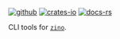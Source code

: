 [![github]](https://github.com/photino/zino)
[![crates-io]](https://crates.io/crates/zino-cli)
[![docs-rs]](https://docs.rs/zino-cli)

[github]: https://img.shields.io/badge/github-8da0cb?labelColor=555555&logo=github
[crates-io]: https://img.shields.io/badge/crates.io-fc8d62?labelColor=555555&logo=rust
[docs-rs]: https://img.shields.io/badge/docs.rs-66c2a5?labelColor=555555&logo=docs.rs

CLI tools for [`zino`].

[`zino`]: https://github.com/photino/zino
